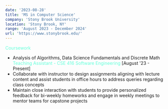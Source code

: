 ```yaml
---
date: '2023-08-28'
title: 'MS in Computer Science'
company: 'Stony Brook University'
location: 'Stony Brook, NY'
range: 'August 2023 - December 2024'
url: 'https://www.stonybrook.edu/'
---
```


<font color="#64ffda">Coursework</font>
- Analysis of Algorithms, Data Science Fundamentals and Discrete Math
<font color="#64ffda">Teaching Assistant - CSE 416 Software Engineering</font> [August '23 - Present]
- Collaborate with instructor to design assignments aligning with lecture content and assist students in office hours to address queries regarding class concepts
- Maintain close interaction with students to provide personalized feedback for bi-weekly homeworks and engage in weekly meetings to mentor teams for capstone projects
